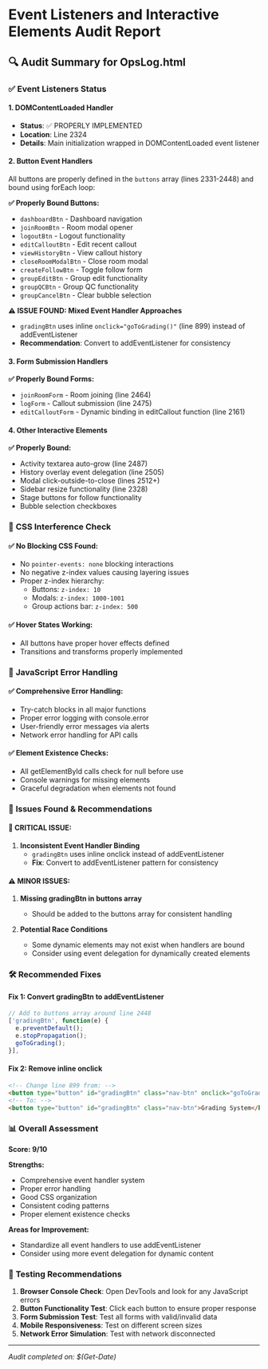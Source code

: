 # Event Listeners and Interactive Elements Audit Report

## 🔍 Audit Summary for OpsLog.html

### ✅ **Event Listeners Status**

#### **1. DOMContentLoaded Handler**
- **Status**: ✅ PROPERLY IMPLEMENTED
- **Location**: Line 2324
- **Details**: Main initialization wrapped in DOMContentLoaded event listener

#### **2. Button Event Handlers**
All buttons are properly defined in the `buttons` array (lines 2331-2448) and bound using forEach loop:

**✅ Properly Bound Buttons:**
- `dashboardBtn` - Dashboard navigation
- `joinRoomBtn` - Room modal opener  
- `logoutBtn` - Logout functionality
- `editCalloutBtn` - Edit recent callout
- `viewHistoryBtn` - View callout history
- `closeRoomModalBtn` - Close room modal
- `createFollowBtn` - Toggle follow form
- `groupEditBtn` - Group edit functionality
- `groupQCBtn` - Group QC functionality
- `groupCancelBtn` - Clear bubble selection

**⚠️ ISSUE FOUND: Mixed Event Handler Approaches**
- `gradingBtn` uses inline `onclick="goToGrading()"` (line 899) instead of addEventListener
- **Recommendation**: Convert to addEventListener for consistency

#### **3. Form Submission Handlers**
**✅ Properly Bound Forms:**
- `joinRoomForm` - Room joining (line 2464)
- `logForm` - Callout submission (line 2475)
- `editCalloutForm` - Dynamic binding in editCallout function (line 2161)

#### **4. Other Interactive Elements**
**✅ Properly Bound:**
- Activity textarea auto-grow (line 2487)
- History overlay event delegation (line 2505)
- Modal click-outside-to-close (lines 2512+)
- Sidebar resize functionality (line 2328)
- Stage buttons for follow functionality
- Bubble selection checkboxes

### 🎨 **CSS Interference Check**

#### **✅ No Blocking CSS Found:**
- No `pointer-events: none` blocking interactions
- No negative z-index values causing layering issues
- Proper z-index hierarchy:
  - Buttons: `z-index: 10`
  - Modals: `z-index: 1000-1001`
  - Group actions bar: `z-index: 500`

#### **✅ Hover States Working:**
- All buttons have proper hover effects defined
- Transitions and transforms properly implemented

### 🐛 **JavaScript Error Handling**

#### **✅ Comprehensive Error Handling:**
- Try-catch blocks in all major functions
- Proper error logging with console.error
- User-friendly error messages via alerts
- Network error handling for API calls

#### **✅ Element Existence Checks:**
- All getElementById calls check for null before use
- Console warnings for missing elements
- Graceful degradation when elements not found

### 🔧 **Issues Found & Recommendations**

#### **🚨 CRITICAL ISSUE:**
1. **Inconsistent Event Handler Binding**
   - `gradingBtn` uses inline onclick instead of addEventListener
   - **Fix**: Convert to addEventListener pattern for consistency

#### **⚠️ MINOR ISSUES:**
1. **Missing gradingBtn in buttons array**
   - Should be added to the buttons array for consistent handling
   
2. **Potential Race Conditions**
   - Some dynamic elements may not exist when handlers are bound
   - Consider using event delegation for dynamically created elements

### 🛠️ **Recommended Fixes**

#### **Fix 1: Convert gradingBtn to addEventListener**
```javascript
// Add to buttons array around line 2448
['gradingBtn', function(e) {
  e.preventDefault();
  e.stopPropagation();
  goToGrading();
}],
```

#### **Fix 2: Remove inline onclick**
```html
<!-- Change line 899 from: -->
<button type="button" id="gradingBtn" class="nav-btn" onclick="goToGrading()">Grading System</button>
<!-- To: -->
<button type="button" id="gradingBtn" class="nav-btn">Grading System</button>
```

### 📊 **Overall Assessment**

**Score: 9/10** 

**Strengths:**
- Comprehensive event handler system
- Proper error handling
- Good CSS organization
- Consistent coding patterns
- Proper element existence checks

**Areas for Improvement:**
- Standardize all event handlers to use addEventListener
- Consider using more event delegation for dynamic content

### 🧪 **Testing Recommendations**

1. **Browser Console Check**: Open DevTools and look for any JavaScript errors
2. **Button Functionality Test**: Click each button to ensure proper response
3. **Form Submission Test**: Test all forms with valid/invalid data
4. **Mobile Responsiveness**: Test on different screen sizes
5. **Network Error Simulation**: Test with network disconnected

---
*Audit completed on: $(Get-Date)*